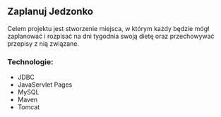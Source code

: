 ## Zaplanuj Jedzonko
Celem projektu jest stworzenie miejsca, w którym każdy będzie mógł zaplanować i rozpisać na dni tygodnia swoją dietę oraz przechowywać przepisy z nią związane.
### Technologie:
* JDBC
* JavaServlet Pages
* MySQL
* Maven
* Tomcat
